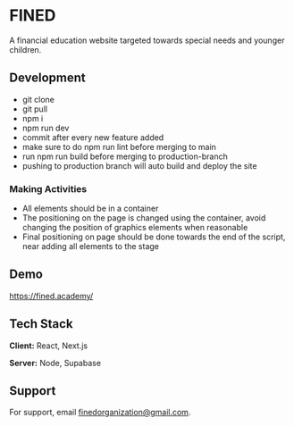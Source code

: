 
# FINED

A financial education website targeted towards special needs and younger children.

## Development
- git clone
- git pull
- npm i
- npm run dev
- commit after every new feature added
- make sure to do npm run lint before merging to main
- run npm run build before merging to production-branch
- pushing to production branch will auto build and deploy the site

### Making Activities
- All elements should be in a container
- The positioning on the page is changed using the container, avoid changing the position of graphics elements when reasonable
- Final positioning on page should be done towards the end of the script, near adding all elements to the stage

## Demo

https://fined.academy/


## Tech Stack

**Client:** React, Next.js

**Server:** Node, Supabase


## Support

For support, email finedorganization@gmail.com.

